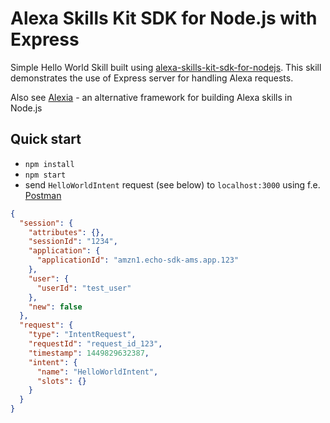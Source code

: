 # Alexa Skills Kit SDK for Node.js with Express
Simple Hello World Skill built using [alexa-skills-kit-sdk-for-nodejs](https://github.com/alexa/alexa-skills-kit-sdk-for-nodejs). This skill demonstrates the use of Express server for handling Alexa requests.

Also see [Alexia](https://github.com/Accenture/alexia) - an alternative framework for building Alexa skills in Node.js

## Quick start
- `npm install`
- `npm start`
- send `HelloWorldIntent` request (see below) to `localhost:3000` using f.e. [Postman](https://www.getpostman.com/)

```json
{
  "session": {
    "attributes": {},
    "sessionId": "1234",
    "application": {
      "applicationId": "amzn1.echo-sdk-ams.app.123"
    },
    "user": {
      "userId": "test_user"
    },
    "new": false
  },
  "request": {
    "type": "IntentRequest",
    "requestId": "request_id_123",
    "timestamp": 1449829632387,
    "intent": {
      "name": "HelloWorldIntent",
      "slots": {}
    }
  }
}
```
